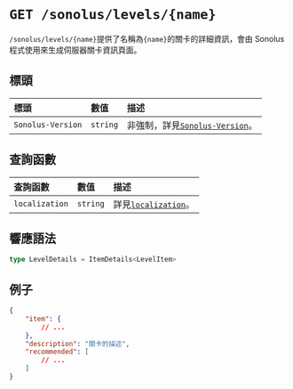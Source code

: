 # `GET /sonolus/levels/{name}`

`/sonolus/levels/{name}`提供了名稱為`{name}`的關卡的詳細資訊，會由 Sonolus 程式使用來生成伺服器關卡資訊頁面。

## 標頭

| 標頭              | 數值     | 描述                                                          |
| :---------------- | :------- | :------------------------------------------------------------ |
| `Sonolus-Version` | `string` | 非強制，詳見[`Sonolus-Version`](../headers/sonolus-version)。 |

## 查詢函數

| 查詢函數       | 數值     | 描述                                                     |
| :------------- | :------- | :------------------------------------------------------- |
| `localization` | `string` | 詳見[`localization`](../query-parameters/localization)。 |

## 響應語法

```ts
type LevelDetails = ItemDetails<LevelItem>
```

## 例子

```json
{
    "item": {
        // ...
    },
    "description": "關卡的描述",
    "recommended": [
        // ...
    ]
}
```
